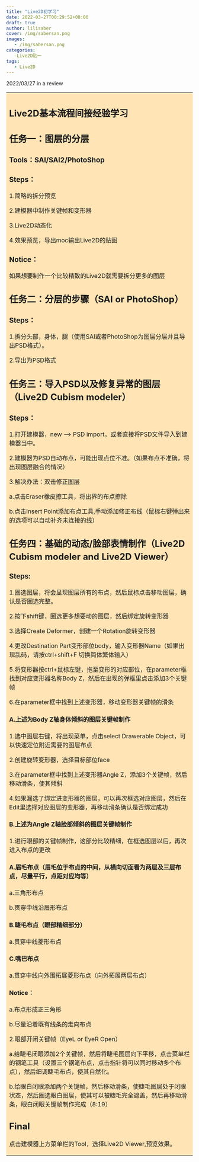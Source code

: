 ```yaml
---
title: "Live2D初学习"
date: 2022-03-27T00:29:52+08:00
draft: true
author: lilisaber
cover: /img/sabersan.png
images:
   - /img/sabersan.png
categories:
   -Live2D贴一
tags:
   - Live2D
---
```


2022/03/27 in a review

<!--more-->

<table><tr><td bgcolor=moccasin>


## Live2D基本流程间接经验学习

## 任务一：图层的分层

### Tools：SAI/SAI2/PhotoShop

### Steps：

1.简略的拆分预览

2.建模器中制作关键帧和变形器

3.Live2D动态化

4.效果预览，导出moc输出Live2D的贴图

### Notice：

如果想要制作一个比较精致的Live2D就需要拆分更多的图层


## 任务二：分层的步骤（SAI or PhotoShop）

### Steps：

1.拆分头部，身体，腿（使用SAI或者PhotoShop为图层分层并且导出PSD格式）。

2.导出为PSD格式


## 任务三：导入PSD以及修复异常的图层（Live2D Cubism modeler）

### Steps：

1.打开建模器，new --> PSD import，或者直接将PSD文件导入到建模器当中。

2.建模器为PSD自动布点，可能出现点位不准。（如果布点不准确，将出现图层融合的情况）

3.解决办法：双击修正图层
  
a.点击Eraser橡皮擦工具，将出界的布点擦除

b.点击Insert Point添加布点工具,手动添加修正布线（鼠标右键弹出来的选项可以自动补齐未连接的线）


## 任务四：基础的动态/脸部表情制作（Live2D Cubism modeler and Live2D Viewer）

### Steps:

1.圈选图层，将会显现图层所有的布点，然后鼠标点击移动图层，确认是否圈选完整。

2.按下shift键，圈选更多想要动的图层，然后绑定旋转变形器

3.选择Create Deformer，创建一个Rotation旋转变形器

4.更改Destination Part变形部位body，输入变形器Name（如果出现乱码，请按ctrl+shift+F 切换简体繁体输入）

5.将变形器按ctrl+鼠标左键，拖至变形的对应部位，在parameter框找到对应变形器名称Body Z，然后在出现的弹框里点击添加3个关键帧

6.在parameter框中找到上述变形器，移动变形器关键帧的滑条

#### A.上述为Body Z轴身体倾斜的图层关键帧制作


1.选中图层右键，将出现菜单，点击select Drawerable Object，可以快速定位附近需要的图层布点

2.创建旋转变形器，选择目标部位face

3.在parameter框中找到上述变形器Angle Z，添加3个关键帧，然后移动滑条，使其倾斜

4.如果漏选了绑定进变形器的图层，可以再次框选对应图层，然后在Edit里选择对应图层的变形器，再移动滑条确认是否绑定成功

#### B.上述为Angle Z轴脸部倾斜的图层关键帧制作


1.进行眼部的关键帧制作，这部分比较精细，在框选图层以后，再次进入布点的更改

#### A.眉毛布点（眉毛位于布点的中间，从横向切面看为两层及三层布点，尽量平行，点距对应均等）

a.三角形布点

b.贯穿中线沿眉形布点

#### B.睫毛布点（眼部精细部分）

a.贯穿中线菱形布点

#### C.嘴巴布点

a.贯穿中线向外围拓展菱形布点（向外拓展两层布点）

#### Notice：

a.布点形成正三角形

b.尽量沿着既有线条的走向布点


2.眼部开闭关键帧（EyeL or EyeR Open）

a.给睫毛闭眼添加2个关键帧，然后将睫毛图层向下平移，点击菜单栏的钢笔工具（设置三个钢笔布点，点击指针将可以同时移动多个布点），然后细调睫毛布点，使其自然化。

b.给眼白闭眼添加两个关键帧，然后移动滑条，使睫毛图层处于闭眼状态，然后圈选眼白图层，使其可以被睫毛完全遮盖，然后再移动滑条，眼白闭眼关键帧制作完成（8:19）


## Final

点击建模器上方菜单栏的Tool，选择Live2D Viewer,预览效果。

</td></tr></table>